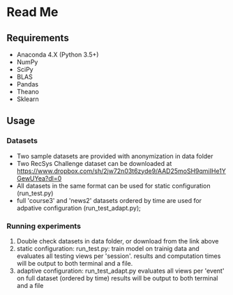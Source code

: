 Read Me
======================
Requirements
----------------------
* Anaconda 4.X (Python 3.5+)
* NumPy
* SciPy
* BLAS
* Pandas
* Theano
* Sklearn


Usage
----------------------
### Datasets
* Two sample datasets are provided with anonymization in data folder
* Two RecSys Challenge dataset can be downloaded at https://www.dropbox.com/sh/2jw72n03t6zyde9/AAD25moSH9qmiIHe1YGewUYea?dl=0
* All datasets in the same format can be used for static configuration (run_test.py)
* full 'course3' and 'news2' datasets ordered by time are used for adpative configuration (run_test_adapt.py); 


### Running experiments
1. Double check datasets in data folder, or download from the link above
2. static configuration:
   run_test.py: train model on trainig data and evaluates all testing views per 'session'.
   results and computation times will be output to both terminal and a file.
3. adaptive configuration:
   run_test_adapt.py evaluates all views per 'event' on full dataset (ordered by time)
   results will be output to both terminal and a file

